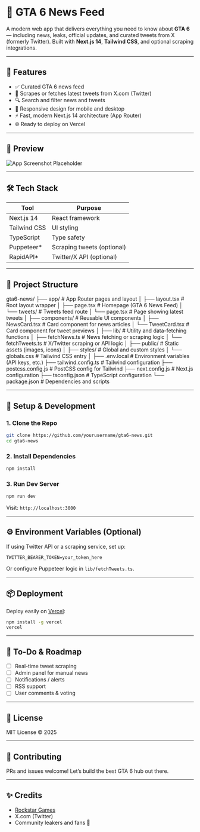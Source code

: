 # 📰 GTA 6 News Feed

A modern web app that delivers everything you need to know about **GTA 6** — including news, leaks, official updates, and curated tweets from X (formerly Twitter). Built with **Next.js 14**, **Tailwind CSS**, and optional scraping integrations.

---

## 🚀 Features

- ✅ Curated GTA 6 news feed
- 🧠 Scrapes or fetches latest tweets from X.com (Twitter)
- 🔍 Search and filter news and tweets
- 📱 Responsive design for mobile and desktop
- ⚡ Fast, modern Next.js 14 architecture (App Router)
- 🌐 Ready to deploy on Vercel

---

## 📸 Preview

![App Screenshot Placeholder](https://via.placeholder.com/900x500.png?text=GTA+6+News+Feed+App+Preview)

---

## 🛠️ Tech Stack

| Tool         | Purpose                    |
| ------------ | -------------------------- |
| Next.js 14   | React framework            |
| Tailwind CSS | UI styling                 |
| TypeScript   | Type safety                |
| Puppeteer\*  | Scraping tweets (optional) |
| RapidAPI\*   | Twitter/X API (optional)   |

---

## 📂 Project Structure

gta6-news/
├── app/ # App Router pages and layout
│ ├── layout.tsx # Root layout wrapper
│ ├── page.tsx # Homepage (GTA 6 News Feed)
│ └── tweets/ # Tweets feed route
│ └── page.tsx # Page showing latest tweets
│
├── components/ # Reusable UI components
│ ├── NewsCard.tsx # Card component for news articles
│ └── TweetCard.tsx # Card component for tweet previews
│
├── lib/ # Utility and data-fetching functions
│ ├── fetchNews.ts # News fetching or scraping logic
│ └── fetchTweets.ts # X/Twitter scraping or API logic
│
├── public/ # Static assets (images, icons)
│
├── styles/ # Global and custom styles
│ └── globals.css # Tailwind CSS entry
│
├── .env.local # Environment variables (API keys, etc.)
├── tailwind.config.ts # Tailwind configuration
├── postcss.config.js # PostCSS config for Tailwind
├── next.config.js # Next.js configuration
├── tsconfig.json # TypeScript configuration
└── package.json # Dependencies and scripts

---

## 🧪 Setup & Development

### 1. Clone the Repo

```bash
git clone https://github.com/yourusername/gta6-news.git
cd gta6-news
```

### 2. Install Dependencies

```bash
npm install
```

### 3. Run Dev Server

```bash
npm run dev
```

Visit: `http://localhost:3000`

---

## ⚙️ Environment Variables (Optional)

If using Twitter API or a scraping service, set up:

```env
TWITTER_BEARER_TOKEN=your_token_here
```

Or configure Puppeteer logic in `lib/fetchTweets.ts`.

---

## 📦 Deployment

Deploy easily on [Vercel](https://vercel.com):

```bash
npm install -g vercel
vercel
```

---

## 🤖 To-Do & Roadmap

- [ ] Real-time tweet scraping
- [ ] Admin panel for manual news
- [ ] Notifications / alerts
- [ ] RSS support
- [ ] User comments & voting

---

## 📄 License

MIT License © 2025

---

## 💬 Contributing

PRs and issues welcome! Let’s build the best GTA 6 hub out there.

---

## ✨ Credits

- [Rockstar Games](https://rockstargames.com)
- X.com (Twitter)
- Community leakers and fans 🙌
